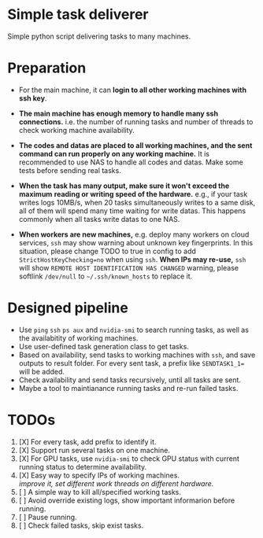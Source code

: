 # Simple task deliverer

Simple python script delivering tasks to many machines.

# Preparation


- For the main machine, it can **login to all other working machines with**
   **ssh key**.

- **The main machine has enough memory to handle many ssh connections.** i.e. 
   the number of running tasks and number of threads to check working machine 
   availability.

- **The codes and datas are placed to all working machines, and the sent**
   **command can run properly on any working machine.** It is recommended to 
   use NAS to handle all codes and datas. Make some tests before sending real 
   tasks. 

- **When the task has many output, make sure it won't exceed the maximum** 
   **reading or writing speed of the hardware.** e.g., if your task writes logs
   10MB/s, when 20 tasks simultaneously writes to a same disk, all of them will
   spend many time waiting for write datas. This happens commonly when all
   tasks write datas to one NAS. 

- **When workers are new machines,** e.g. deploy many workers on cloud
   services, `ssh` may show warning about unknown key fingerprints. In this
   situation, please change TODO to true in config to add
   `StrictHostKeyChecking=no` when using `ssh`. **When IPs may re-use,** `ssh`
   will show `REMOTE HOST IDENTIFICATION HAS CHANGED` warning, please softlink 
   `/dev/null` to `~/.ssh/known_hosts` to replace it.

# Designed pipeline

- Use `ping` `ssh` `ps aux` and `nvidia-smi` to search running tasks, as well 
  as the availabitity of working machines.
- Use user-defined task generation class to get tasks.
- Based on availability, send tasks to working machines with `ssh`, and save 
  outputs to result folder. For every sent task, a prefix like `SENDTASK1_1=`
  will be added.
- Check availability and send tasks recursively, until all tasks are sent. 
- Maybe a tool to maintianance running tasks and re-run failed tasks.

# TODOs

1. [X] For every task, add prefix to identify it. 
2. [X] Support run several tasks on one machine.
3. [X] For GPU tasks, use `nvidia-smi` to check GPU status with current 
       running status to determine availability.
4. [X] Easy way to specify IPs of working machines.  
       *improve it, set different work threads on different hardware.*
5. [ ] A simple way to kill all/specified working tasks.
6. [ ] Avoid override existing logs, show important informarion before 
       running.
7. [ ] Pause running.
8. [ ] Check failed tasks, skip exist tasks.
